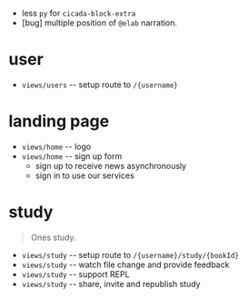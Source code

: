 - less `py` for `cicada-block-extra`
- [bug] multiple position of `@elab` narration.

# user

- `views/users` -- setup route to `/{username}`

# landing page

- `views/home` -- logo
- `views/home` -- sign up form
  - sign up to receive news asynchronously
  - sign in to use our services

# study

> Ones study.

- `views/study` -- setup route to `/{username}/study/{bookId}`
- `views/study` -- watch file change and provide feedback
- `views/study` -- support REPL
- `views/study` -- share, invite and republish study
